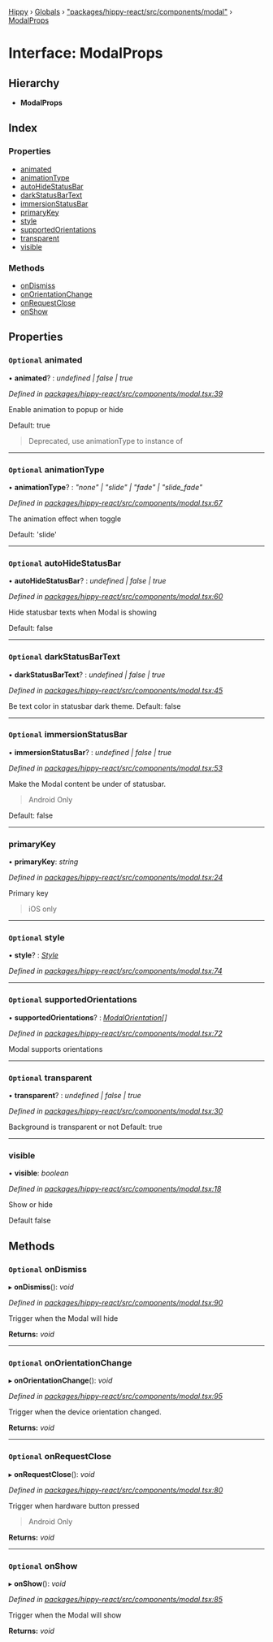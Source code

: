 [Hippy](../README.md) › [Globals](../globals.md) › ["packages/hippy-react/src/components/modal"](../modules/_packages_hippy_react_src_components_modal_.md) › [ModalProps](_packages_hippy_react_src_components_modal_.modalprops.md)

# Interface: ModalProps

## Hierarchy

* **ModalProps**

## Index

### Properties

* [animated](_packages_hippy_react_src_components_modal_.modalprops.md#optional-animated)
* [animationType](_packages_hippy_react_src_components_modal_.modalprops.md#optional-animationtype)
* [autoHideStatusBar](_packages_hippy_react_src_components_modal_.modalprops.md#optional-autohidestatusbar)
* [darkStatusBarText](_packages_hippy_react_src_components_modal_.modalprops.md#optional-darkstatusbartext)
* [immersionStatusBar](_packages_hippy_react_src_components_modal_.modalprops.md#optional-immersionstatusbar)
* [primaryKey](_packages_hippy_react_src_components_modal_.modalprops.md#primarykey)
* [style](_packages_hippy_react_src_components_modal_.modalprops.md#optional-style)
* [supportedOrientations](_packages_hippy_react_src_components_modal_.modalprops.md#optional-supportedorientations)
* [transparent](_packages_hippy_react_src_components_modal_.modalprops.md#optional-transparent)
* [visible](_packages_hippy_react_src_components_modal_.modalprops.md#visible)

### Methods

* [onDismiss](_packages_hippy_react_src_components_modal_.modalprops.md#optional-ondismiss)
* [onOrientationChange](_packages_hippy_react_src_components_modal_.modalprops.md#optional-onorientationchange)
* [onRequestClose](_packages_hippy_react_src_components_modal_.modalprops.md#optional-onrequestclose)
* [onShow](_packages_hippy_react_src_components_modal_.modalprops.md#optional-onshow)

## Properties

### `Optional` animated

• **animated**? : *undefined | false | true*

*Defined in [packages/hippy-react/src/components/modal.tsx:39](https://github.com/jeromehan/Hippy/blob/6216275/packages/hippy-react/src/components/modal.tsx#L39)*

Enable animation to popup or hide

Default: true

> Deprecated, use animationType to instance of

___

### `Optional` animationType

• **animationType**? : *"none" | "slide" | "fade" | "slide_fade"*

*Defined in [packages/hippy-react/src/components/modal.tsx:67](https://github.com/jeromehan/Hippy/blob/6216275/packages/hippy-react/src/components/modal.tsx#L67)*

The animation effect when toggle

Default: 'slide'

___

### `Optional` autoHideStatusBar

• **autoHideStatusBar**? : *undefined | false | true*

*Defined in [packages/hippy-react/src/components/modal.tsx:60](https://github.com/jeromehan/Hippy/blob/6216275/packages/hippy-react/src/components/modal.tsx#L60)*

Hide statusbar texts when Modal is showing

Default: false

___

### `Optional` darkStatusBarText

• **darkStatusBarText**? : *undefined | false | true*

*Defined in [packages/hippy-react/src/components/modal.tsx:45](https://github.com/jeromehan/Hippy/blob/6216275/packages/hippy-react/src/components/modal.tsx#L45)*

Be text color in statusbar dark theme.
Default: false

___

### `Optional` immersionStatusBar

• **immersionStatusBar**? : *undefined | false | true*

*Defined in [packages/hippy-react/src/components/modal.tsx:53](https://github.com/jeromehan/Hippy/blob/6216275/packages/hippy-react/src/components/modal.tsx#L53)*

Make the Modal content be under of statusbar.
> Android Only

Default: false

___

###  primaryKey

• **primaryKey**: *string*

*Defined in [packages/hippy-react/src/components/modal.tsx:24](https://github.com/jeromehan/Hippy/blob/6216275/packages/hippy-react/src/components/modal.tsx#L24)*

Primary key
> iOS only

___

### `Optional` style

• **style**? : *[Style](_types_style_.style.md)*

*Defined in [packages/hippy-react/src/components/modal.tsx:74](https://github.com/jeromehan/Hippy/blob/6216275/packages/hippy-react/src/components/modal.tsx#L74)*

___

### `Optional` supportedOrientations

• **supportedOrientations**? : *[ModalOrientation](../modules/_packages_hippy_react_src_components_modal_.md#modalorientation)[]*

*Defined in [packages/hippy-react/src/components/modal.tsx:72](https://github.com/jeromehan/Hippy/blob/6216275/packages/hippy-react/src/components/modal.tsx#L72)*

Modal supports orientations

___

### `Optional` transparent

• **transparent**? : *undefined | false | true*

*Defined in [packages/hippy-react/src/components/modal.tsx:30](https://github.com/jeromehan/Hippy/blob/6216275/packages/hippy-react/src/components/modal.tsx#L30)*

Background is transparent or not
Default: true

___

###  visible

• **visible**: *boolean*

*Defined in [packages/hippy-react/src/components/modal.tsx:18](https://github.com/jeromehan/Hippy/blob/6216275/packages/hippy-react/src/components/modal.tsx#L18)*

Show or hide

Default false

## Methods

### `Optional` onDismiss

▸ **onDismiss**(): *void*

*Defined in [packages/hippy-react/src/components/modal.tsx:90](https://github.com/jeromehan/Hippy/blob/6216275/packages/hippy-react/src/components/modal.tsx#L90)*

Trigger when the Modal will hide

**Returns:** *void*

___

### `Optional` onOrientationChange

▸ **onOrientationChange**(): *void*

*Defined in [packages/hippy-react/src/components/modal.tsx:95](https://github.com/jeromehan/Hippy/blob/6216275/packages/hippy-react/src/components/modal.tsx#L95)*

Trigger when the device orientation changed.

**Returns:** *void*

___

### `Optional` onRequestClose

▸ **onRequestClose**(): *void*

*Defined in [packages/hippy-react/src/components/modal.tsx:80](https://github.com/jeromehan/Hippy/blob/6216275/packages/hippy-react/src/components/modal.tsx#L80)*

Trigger when hardware button pressed
> Android Only

**Returns:** *void*

___

### `Optional` onShow

▸ **onShow**(): *void*

*Defined in [packages/hippy-react/src/components/modal.tsx:85](https://github.com/jeromehan/Hippy/blob/6216275/packages/hippy-react/src/components/modal.tsx#L85)*

Trigger when the Modal will show

**Returns:** *void*
